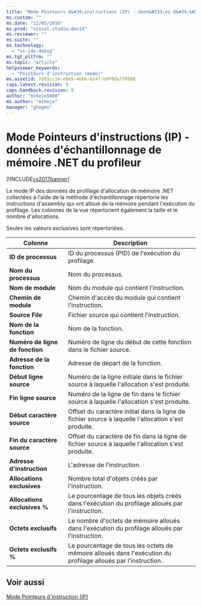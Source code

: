 ```yaml
---
title: "Mode Pointeurs d&#39;instructions (IP) - donn&#233;es d&#39;&#233;chantillonnage de m&#233;moire .NET du profileur | Microsoft Docs"
ms.custom: ""
ms.date: "12/05/2016"
ms.prod: "visual-studio-dev14"
ms.reviewer: ""
ms.suite: ""
ms.technology: 
  - "vs-ide-debug"
ms.tgt_pltfrm: ""
ms.topic: "article"
helpviewer_keywords: 
  - "Pointeurs d'instruction (mode)"
ms.assetid: 7d91cc14-e8e9-4ebb-b14f-b9f0da770508
caps.latest.revision: 9
caps.handback.revision: 9
author: "mikejo5000"
ms.author: "mikejo"
manager: "ghogen"
---
```

# Mode Pointeurs d&#39;instructions (IP) - donn&#233;es d&#39;&#233;chantillonnage de m&#233;moire .NET du profileur
[!INCLUDE[vs2017banner](../code-quality/includes/vs2017banner.md)]

Le mode IP des données de profilage d'allocation de mémoire .NET collectées à l'aide de la méthode d'échantillonnage répertorie les instructions d'assembly qui ont alloué de la mémoire pendant l'exécution du profilage.  Les colonnes de la vue répertorient également la taille et le nombre d'allocations.  
  
 Seules les valeurs exclusives sont répertoriées.  
  
|Colonne|Description|  
|-------------|-----------------|  
|**ID de processus**|ID du processus \(PID\) de l'exécution du profilage.|  
|**Nom du processus**|Nom du processus.|  
|**Nom de module**|Nom du module qui contient l'instruction.|  
|**Chemin de module**|Chemin d'accès du module qui contient l'instruction.|  
|**Source File**|Fichier source qui contient l'instruction.|  
|**Nom de la fonction**|Nom de la fonction.|  
|**Numéro de ligne de fonction**|Numéro de ligne du début de cette fonction dans le fichier source.|  
|**Adresse de la fonction**|Adresse de départ de la fonction.|  
|**Début ligne source**|Numéro de la ligne initiale dans le fichier source à laquelle l'allocation s'est produite.|  
|**Fin ligne source**|Numéro de la ligne de fin dans le fichier source à laquelle l'allocation s'est produite.|  
|**Début caractère source**|Offset du caractère initial dans la ligne de fichier source à laquelle l'allocation s'est produite.|  
|**Fin du caractère source**|Offset du caractère de fin dans la ligne de fichier source à laquelle l'allocation s'est produite.|  
|**Adresse d'instruction**|L'adresse de l'instruction.|  
|**Allocations exclusives**|Nombre total d'objets créés par l'instruction.|  
|**Allocations exclusives %**|Le pourcentage de tous les objets créés dans l'exécution du profilage alloués par l'instruction.|  
|**Octets exclusifs**|Le nombre d'octets de mémoire alloués dans l'exécution du profilage alloués par l'instruction.|  
|**Octets exclusifs %**|Le pourcentage de tous les octets de mémoire alloués dans l'exécution du profilage alloués par l'instruction.|  
  
## Voir aussi  
 [Mode Pointeurs d'instruction \(IP\)](../profiling/instruction-pointers-ips-view-sampling-data.md)